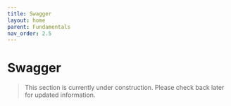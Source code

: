 ```yaml
---
title: Swagger
layout: home
parent: Fundamentals
nav_order: 2.5
---
```


# Swagger

> This section is currently under construction. Please check back later for updated information.